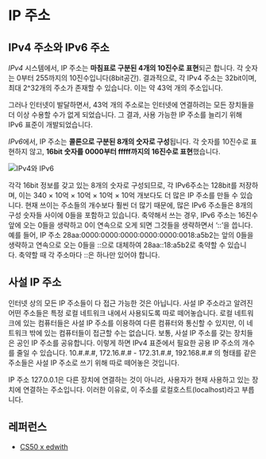 # IP 주소

## IPv4 주소와 IPv6 주소

*IPv4* 시스템에서, IP 주소는 **마침표로 구분된 4개의 10진수로 표현**되곤 합니다. 각 숫자는 0부터 255까지의 10진수입니다(8bit공간). 결과적으로, 각 IPv4 주소는 32bit이며, 최대 2^32개의 주소가 존재할 수 있습니다. 이는 약 43억 개의 주소입니다.

그러나 인터넷이 발달하면서, 43억 개의 주소로는 인터넷에 연결하려는 모든 장치들을 더 이상 수용할 수가 없게 되었습니다. 그 결과, 사용 가능한 IP 주소를 늘리기 위해 IPv6 표준이 개발되었습니다.

*IPv6*에서, IP 주소는 **콜론으로 구분된 8개의 숫자로 구성**됩니다. 각 숫자를 10진수로 표현하지 않고, **16bit 숫자를 0000부터 fffff까지의 16진수로 표현**했습니다.

![IPv4와 IPv6](./assets/ipv4-and-ivp6.png)

각각 16bit 정보를 갖고 있는 8개의 숫자로 구성되므로, 각 IPv6주소는 128bit를 저장하며, 이는 340 × 10억 × 10억 × 10억 × 10억 개보다도 더 많은 IP 주소를 만들 수 있습니다. 현재 쓰이는 주소들의 개수보다 훨씬 더 많기 때문에, 많은 IPv6 주소들은 8개의 구성 숫자들 사이에 0들을 포함하고 있습니다. 축약해서 쓰는 경우, IPv6 주소는 16진수 앞에 오는 0들을 생략하고 0이 연속으로 오게 되면 그것들을 생략하면서 ‘::’을 씁니다. 예를 들어, IP 주소 28aa:0000:0000:0000:0000:0000:0018:a5b2는 앞의 0들을 생략하고 연속으로 오는 0들을 ::으로 대체하여 28aa::18:a5b2로 축약할 수 있습니다. 축약할 때 각 주소마다 ::은 하나만 있어야 합니다.

## 사설 IP 주소

인터넷 상의 모든 IP 주소들이 다 접근 가능한 것은 아닙니다. 사설 IP 주소라고 알려진 어떤 주소들은 특정 로컬 네트워크 내에서 사용되도록 따로 떼어놓습니다. 로컬 네트워크에 있는 컴퓨터들은 사설 IP 주소를 이용하여 다른 컴퓨터와 통신할 수 있지만, 이 네트워크 밖에 있는 컴퓨터들이 접근할 수는 없습니다. 보통, 사설 IP 주소를 갖는 장치들은 공인 IP 주소를 공유합니다. 이렇게 하면 IPv4 표준에서 필요한 공용 IP 주소의 개수를 줄일 수 있습니다. 10.#.#.#, 172.16.#.# - 172.31.#.#, 192.168.#.# 의 형태를 같은 주소들은 사설 IP 주소로 쓰기 위해 따로 떼어놓은 것입니다.

IP 주소 127.0.0.1은 다른 장치에 연결하는 것이 아니라, 사용자가 현재 사용하고 있는 장치에 연결하는 주소입니다. 이러한 이유로, 이 주소를 로컬호스트(localhost)라고 부릅니다.

## 레퍼런스

* [CS50 x edwith](https://www.edwith.org/cs50/lecture/22871/)